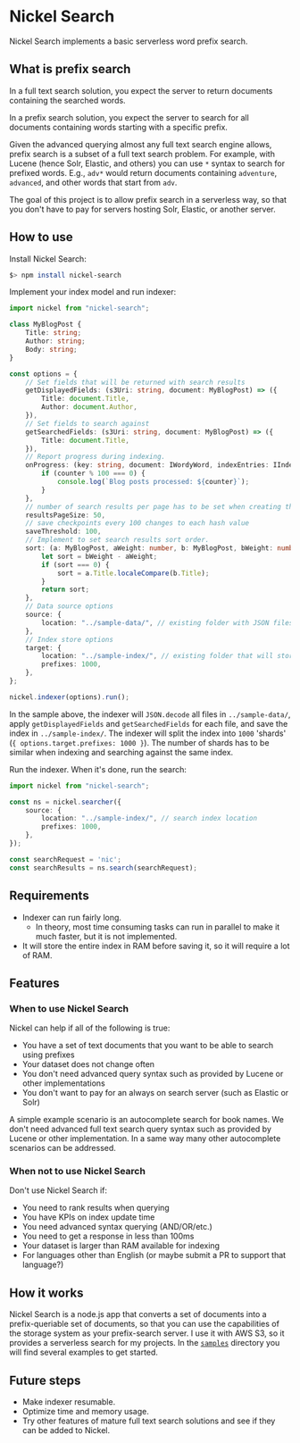 # Nickel Search

Nickel Search implements a basic serverless word prefix search.

## What is prefix search

In a full text search solution, you expect the server to return documents containing the searched words.

In a prefix search solution, you expect the server to search for all documents containing words starting with a specific prefix.

Given the advanced querying almost any full text search engine allows, prefix search is a subset of a full text search problem. For example, with Lucene (hence Solr, Elastic, and others) you can use `*` syntax to search for prefixed words. E.g., `adv*` would return documents containing `adventure`, `advanced`, and other words that start from `adv`.

The goal of this project is to allow prefix search in a serverless way, so that you don't have to pay for servers hosting Solr, Elastic, or another server.

## How to use

Install Nickel Search:

```bash
$> npm install nickel-search
```

Implement your index model and run indexer:

```typescript
import nickel from "nickel-search";

class MyBlogPost {
    Title: string;
    Author: string;
    Body: string;
}

const options = {
    // Set fields that will be returned with search results
    getDisplayedFields: (s3Uri: string, document: MyBlogPost) => ({
        Title: document.Title,
        Author: document.Author,
    }),
    // Set fields to search against
    getSearchedFields: (s3Uri: string, document: MyBlogPost) => ({
        Title: document.Title,
    }),
    // Report progress during indexing.
    onProgress: (key: string, document: IWordyWord, indexEntries: IIndexEntry[], counter: number) => {
        if (counter % 100 === 0) {
            console.log(`Blog posts processed: ${counter}`);
        }
    },
    // number of search results per page has to be set when creating the index
    resultsPageSize: 50,
    // save checkpoints every 100 changes to each hash value
    saveThreshold: 100,
    // Implement to set search results sort order.
    sort: (a: MyBlogPost, aWeight: number, b: MyBlogPost, bWeight: number) => {
        let sort = bWeight - aWeight;
        if (sort === 0) {
            sort = a.Title.localeCompare(b.Title);
        }
        return sort;
    },
    // Data source options
    source: {
        location: "../sample-data/", // existing folder with JSON files matching MyBlogPost
    },
    // Index store options
    target: {
        location: "../sample-index/", // existing folder that will store the search index
        prefixes: 1000,
    },
};

nickel.indexer(options).run();
```

In the sample above, the indexer will `JSON.decode` all files in `../sample-data/`, apply `getDisplayedFields` and `getSearchedFields` for each file, and save the index in `../sample-index/`. The indexer will split the index into `1000` 'shards' (`{ options.target.prefixes: 1000 }`). The number of shards has to be similar when indexing and searching against the same index.

Run the indexer. When it's done, run the search:

```typescript
import nickel from "nickel-search";

const ns = nickel.searcher({
    source: {
        location: "../sample-index/", // search index location
        prefixes: 1000,
    },
});

const searchRequest = 'nic';
const searchResults = ns.search(searchRequest);
```

## Requirements

* Indexer can run fairly long.
  * In theory, most time consuming tasks can run in parallel to make it much faster, but it is not implemented.
* It will store the entire index in RAM before saving it, so it will require a lot of RAM.

## Features

### When to use Nickel Search

Nickel can help if all of the following is true:

* You have a set of text documents that you want to be able to search using prefixes
* Your dataset does not change often
* You don't need advanced query syntax such as provided by Lucene or other implementations
* You don't want to pay for an always on search server (such as Elastic or Solr)

A simple example scenario is an autocomplete search for book names. We don't need advanced full text search query syntax such as provided by Lucene or other implementation. In a same way many other autocomplete scenarios can be addressed.

### When not to use Nickel Search

Don't use Nickel Search if:

* You need to rank results when querying
* You have KPIs on index update time
* You need advanced syntax querying (AND/OR/etc.)
* You need to get a response in less than 100ms
* Your dataset is larger than RAM available for indexing
* For languages other than English (or maybe submit a PR to support that language?)

## How it works

Nickel Search is a node.js app that converts a set of documents into a prefix-queriable set of documents, so that you can use the capabilities of the storage system as your prefix-search server. I use it with AWS S3, so it provides a serverless search for my projects. In the [`samples`](./samples/) directory you will find several examples to get started.

## Future steps

* Make indexer resumable.
* Optimize time and memory usage.
* Try other features of mature full text search solutions and see if they can be added to Nickel.
